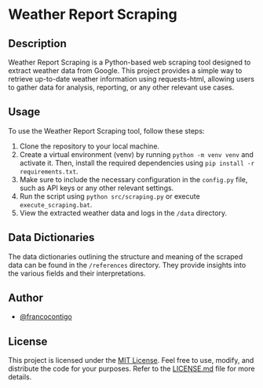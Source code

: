 # Weather Report Scraping

## Description

Weather Report Scraping is a Python-based web scraping tool designed to extract weather data from Google. This project provides a simple way to retrieve up-to-date weather information using requests-html, allowing users to gather data for analysis, reporting, or any other relevant use cases.

## Usage

To use the Weather Report Scraping tool, follow these steps:

1. Clone the repository to your local machine.
2. Create a virtual environment (venv) by running `python -m venv venv` and activate it. Then, install the required dependencies using `pip install -r requirements.txt`.
3. Make sure to include the necessary configuration in the `config.py` file, such as API keys or any other relevant settings.
4. Run the script using `python src/scraping.py` or execute `execute_scraping.bat`.
5. View the extracted weather data and logs in the `/data` directory.

## Data Dictionaries

The data dictionaries outlining the structure and meaning of the scraped data can be found in the `/references` directory. They provide insights into the various fields and their interpretations.

## Author

- [@francocontigo](https://www.github.com/francocontigo)

## License

This project is licensed under the [MIT License](LICENSE.md). Feel free to use, modify, and distribute the code for your purposes. Refer to the [LICENSE.md](LICENSE.md) file for more details.
